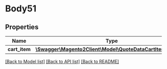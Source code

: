 # Body51

## Properties
Name | Type | Description | Notes
------------ | ------------- | ------------- | -------------
**cart_item** | [**\Swagger\Magento2Client\Model\QuoteDataCartItemInterface**](QuoteDataCartItemInterface.md) |  | 

[[Back to Model list]](../README.md#documentation-for-models) [[Back to API list]](../README.md#documentation-for-api-endpoints) [[Back to README]](../README.md)


